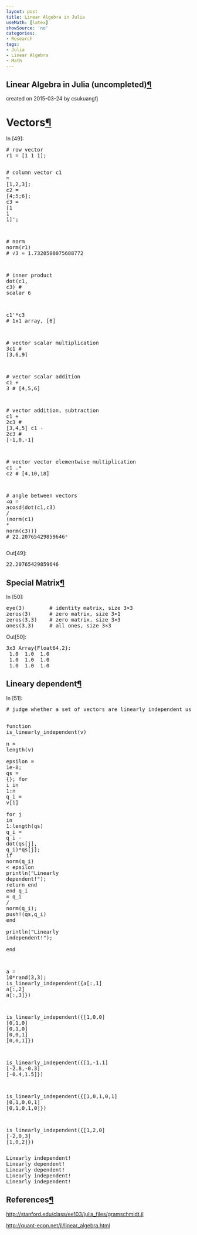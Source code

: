 ```yaml
---
layout: post
title: Linear Algebra in Julia
useMath: [latex]
showSource: 'no'
categories:
- Research
tags:
- Julia
- Linear Algebra
- Math
---
```


<div tabindex="-1" id="notebook" class="border-box-sizing">
    <div class="container" id="notebook-container">

<div class="cell border-box-sizing text_cell rendered">
<div class="prompt input_prompt">
</div>
<div class="inner_cell">
<div class="text_cell_render border-box-sizing rendered_html">
<h2 id="Linear-Algebra-in-Julia-(uncompleted)">Linear Algebra in Julia (uncompleted)<a class="anchor-link" href="#Linear-Algebra-in-Julia-(uncompleted)">&#182;</a></h2><p>created on 2015-03-24 by csukuangfj</p>

</div>
</div>
</div>
<div class="cell border-box-sizing text_cell rendered">
<div class="prompt input_prompt">
</div>
<div class="inner_cell">
<div class="text_cell_render border-box-sizing rendered_html">
<h1 id="Vectors">Vectors<a class="anchor-link" href="#Vectors">&#182;</a></h1>
</div>
</div>
</div>
<div class="cell border-box-sizing code_cell rendered">
<div class="input">
<div class="prompt input_prompt">In&nbsp;[49]:</div>
<div class="inner_cell">
    <div class="input_area">
<div class=" highlight hl-julia"><pre><span class="c"># row vector</span>
<span class="n">r1</span> <span class="o">=</span> <span class="p">[</span><span class="mi">1</span> <span class="mi">1</span> <span class="mi">1</span><span class="p">];</span> 

<span class="c"># column vector</span>
<span class="n">c1</span> <span class="o">=</span> <span class="p">[</span><span class="mi">1</span><span class="p">,</span><span class="mi">2</span><span class="p">,</span><span class="mi">3</span><span class="p">];</span>
<span class="n">c2</span> <span class="o">=</span> <span class="p">[</span><span class="mi">4</span><span class="p">;</span><span class="mi">5</span><span class="p">;</span><span class="mi">6</span><span class="p">];</span>
<span class="n">c3</span> <span class="o">=</span> <span class="p">[</span><span class="mi">1</span> <span class="mi">1</span> <span class="mi">1</span><span class="p">]</span><span class="o">&#39;</span><span class="p">;</span>

<span class="c"># norm</span>
<span class="n">norm</span><span class="p">(</span><span class="n">r1</span><span class="p">)</span>   <span class="c"># √3 ≈ 1.7320508075688772</span>

<span class="c"># inner product</span>
<span class="n">dot</span><span class="p">(</span><span class="n">c1</span><span class="p">,</span> <span class="n">c3</span><span class="p">)</span>   <span class="c"># scalar 6</span>

<span class="n">c1</span><span class="o">&#39;*</span><span class="n">c3</span>        <span class="c"># 1x1 array, [6]</span>

<span class="c"># vector scalar multiplication</span>
<span class="mi">3</span><span class="n">c1</span>           <span class="c"># [3,6,9]</span>

<span class="c"># vector scalar addition</span>
<span class="n">c1</span> <span class="o">+</span> <span class="mi">3</span>        <span class="c"># [4,5,6]</span>

<span class="c"># vector addition, subtraction</span>
<span class="n">c1</span> <span class="o">+</span> <span class="mi">2</span><span class="n">c3</span>      <span class="c"># [3,4,5]</span>
<span class="n">c1</span> <span class="o">-</span> <span class="mi">2</span><span class="n">c3</span>      <span class="c"># [-1,0,-1]</span>

<span class="c"># vector vector elementwise multiplication</span>
<span class="n">c1</span> <span class="o">.*</span> <span class="n">c2</span>      <span class="c"># [4,10,18]</span>


<span class="c"># angle between vectors</span>
<span class="err">∠α</span> <span class="o">=</span> <span class="n">acosd</span><span class="p">(</span><span class="n">dot</span><span class="p">(</span><span class="n">c1</span><span class="p">,</span><span class="n">c3</span><span class="p">)</span> <span class="o">/</span> <span class="p">(</span><span class="n">norm</span><span class="p">(</span><span class="n">c1</span><span class="p">)</span> <span class="o">*</span> <span class="n">norm</span><span class="p">(</span><span class="n">c3</span><span class="p">)))</span>     <span class="c"># 22.20765429859646ᵒ</span>
</pre></div>

</div>
</div>
</div>

<div class="output_wrapper">
<div class="output">


<div class="output_area"><div class="prompt output_prompt">Out[49]:</div>


<div class="output_text output_subarea output_execute_result">
<pre>22.20765429859646</pre>
</div>

</div>

</div>
</div>

</div>
<div class="cell border-box-sizing text_cell rendered">
<div class="prompt input_prompt">
</div>
<div class="inner_cell">
<div class="text_cell_render border-box-sizing rendered_html">
<h2 id="Special-Matrix">Special Matrix<a class="anchor-link" href="#Special-Matrix">&#182;</a></h2>
</div>
</div>
</div>
<div class="cell border-box-sizing code_cell rendered">
<div class="input">
<div class="prompt input_prompt">In&nbsp;[50]:</div>
<div class="inner_cell">
    <div class="input_area">
<div class=" highlight hl-julia"><pre><span class="n">eye</span><span class="p">(</span><span class="mi">3</span><span class="p">)</span>        <span class="c"># identity matrix, size 3×3</span>
<span class="n">zeros</span><span class="p">(</span><span class="mi">3</span><span class="p">)</span>      <span class="c"># zero matrix, size 3×1</span>
<span class="n">zeros</span><span class="p">(</span><span class="mi">3</span><span class="p">,</span><span class="mi">3</span><span class="p">)</span>    <span class="c"># zero matrix, size 3×3</span>
<span class="n">ones</span><span class="p">(</span><span class="mi">3</span><span class="p">,</span><span class="mi">3</span><span class="p">)</span>     <span class="c"># all ones, size 3×3</span>
</pre></div>

</div>
</div>
</div>

<div class="output_wrapper">
<div class="output">


<div class="output_area"><div class="prompt output_prompt">Out[50]:</div>


<div class="output_text output_subarea output_execute_result">
<pre>3x3 Array{Float64,2}:
 1.0  1.0  1.0
 1.0  1.0  1.0
 1.0  1.0  1.0</pre>
</div>

</div>

</div>
</div>

</div>
<div class="cell border-box-sizing text_cell rendered">
<div class="prompt input_prompt">
</div>
<div class="inner_cell">
<div class="text_cell_render border-box-sizing rendered_html">
<h2 id="Lineary-dependent">Lineary dependent<a class="anchor-link" href="#Lineary-dependent">&#182;</a></h2>
</div>
</div>
</div>
<div class="cell border-box-sizing code_cell rendered">
<div class="input">
<div class="prompt input_prompt">In&nbsp;[51]:</div>
<div class="inner_cell">
    <div class="input_area">
<div class=" highlight hl-julia"><pre><span class="c"># judge whether a set of vectors are linearly independent using Gram Schimdt</span>

<span class="k">function</span><span class="nf"> is_linearly_independent</span><span class="p">(</span><span class="n">v</span><span class="p">)</span>        
    <span class="n">n</span> <span class="o">=</span> <span class="n">length</span><span class="p">(</span><span class="n">v</span><span class="p">)</span>    
    <span class="n">epsilon</span> <span class="o">=</span> <span class="mf">1e-8</span><span class="p">;</span>
    <span class="n">qs</span> <span class="o">=</span> <span class="p">{};</span>
    <span class="k">for</span> <span class="n">i</span> <span class="k">in</span> <span class="mi">1</span><span class="p">:</span><span class="n">n</span>
        <span class="n">q_i</span> <span class="o">=</span> <span class="n">v</span><span class="p">[</span><span class="n">i</span><span class="p">]</span>            
        <span class="k">for</span> <span class="n">j</span> <span class="k">in</span> <span class="mi">1</span><span class="p">:</span><span class="n">length</span><span class="p">(</span><span class="n">qs</span><span class="p">)</span>
            <span class="n">q_i</span> <span class="o">=</span> <span class="n">q_i</span> <span class="o">-</span> <span class="n">dot</span><span class="p">(</span><span class="n">qs</span><span class="p">[</span><span class="n">j</span><span class="p">],</span> <span class="n">q_i</span><span class="p">)</span><span class="o">*</span><span class="n">qs</span><span class="p">[</span><span class="n">j</span><span class="p">];</span>
            <span class="k">if</span> <span class="n">norm</span><span class="p">(</span><span class="n">q_i</span><span class="p">)</span> <span class="o">&lt;</span> <span class="n">epsilon</span>
                <span class="n">println</span><span class="p">(</span><span class="s">&quot;Linearly dependent!&quot;</span><span class="p">);</span>
                <span class="k">return</span>
            <span class="k">end</span>
        <span class="k">end</span>
        <span class="n">q_i</span> <span class="o">=</span> <span class="n">q_i</span> <span class="o">/</span> <span class="n">norm</span><span class="p">(</span><span class="n">q_i</span><span class="p">);</span>
        <span class="n">push</span><span class="o">!</span><span class="p">(</span><span class="n">qs</span><span class="p">,</span><span class="n">q_i</span><span class="p">)</span>
    <span class="k">end</span>    
    <span class="n">println</span><span class="p">(</span><span class="s">&quot;Linearly independent!&quot;</span><span class="p">);</span>    
<span class="k">end</span>

<span class="n">a</span> <span class="o">=</span> <span class="mi">10</span><span class="o">*</span><span class="n">rand</span><span class="p">(</span><span class="mi">3</span><span class="p">,</span><span class="mi">3</span><span class="p">);</span>
<span class="n">is_linearly_independent</span><span class="p">({</span><span class="n">a</span><span class="p">[:,</span><span class="mi">1</span><span class="p">]</span> <span class="n">a</span><span class="p">[:,</span><span class="mi">2</span><span class="p">]</span> <span class="n">a</span><span class="p">[:,</span><span class="mi">3</span><span class="p">]})</span>

<span class="n">is_linearly_independent</span><span class="p">({[</span><span class="mi">1</span><span class="p">,</span><span class="mi">0</span><span class="p">,</span><span class="mi">0</span><span class="p">]</span> <span class="p">[</span><span class="mi">0</span><span class="p">,</span><span class="mi">1</span><span class="p">,</span><span class="mi">0</span><span class="p">]</span> <span class="p">[</span><span class="mi">0</span><span class="p">,</span><span class="mi">1</span><span class="p">,</span><span class="mi">0</span><span class="p">]</span> <span class="p">[</span><span class="mi">0</span><span class="p">,</span><span class="mi">0</span><span class="p">,</span><span class="mi">1</span><span class="p">]</span> <span class="p">[</span><span class="mi">0</span><span class="p">,</span><span class="mi">0</span><span class="p">,</span><span class="mi">1</span><span class="p">]})</span>

<span class="n">is_linearly_independent</span><span class="p">({[</span><span class="mi">1</span><span class="p">,</span><span class="o">-</span><span class="mf">1.1</span><span class="p">]</span> <span class="p">[</span><span class="o">-</span><span class="mf">2.8</span><span class="p">,</span><span class="o">-</span><span class="mf">0.3</span><span class="p">]</span> <span class="p">[</span><span class="o">-</span><span class="mf">0.4</span><span class="p">,</span><span class="mf">1.5</span><span class="p">]})</span>

<span class="n">is_linearly_independent</span><span class="p">({[</span><span class="mi">1</span><span class="p">,</span><span class="mi">0</span><span class="p">,</span><span class="mi">1</span><span class="p">,</span><span class="mi">0</span><span class="p">,</span><span class="mi">1</span><span class="p">]</span> <span class="p">[</span><span class="mi">0</span><span class="p">,</span><span class="mi">1</span><span class="p">,</span><span class="mi">0</span><span class="p">,</span><span class="mi">0</span><span class="p">,</span><span class="mi">1</span><span class="p">]</span> <span class="p">[</span><span class="mi">0</span><span class="p">,</span><span class="mi">1</span><span class="p">,</span><span class="mi">0</span><span class="p">,</span><span class="mi">1</span><span class="p">,</span><span class="mi">0</span><span class="p">]})</span>

<span class="n">is_linearly_independent</span><span class="p">({[</span><span class="mi">1</span><span class="p">,</span><span class="mi">2</span><span class="p">,</span><span class="mi">0</span><span class="p">]</span> <span class="p">[</span><span class="o">-</span><span class="mi">2</span><span class="p">,</span><span class="mi">0</span><span class="p">,</span><span class="mi">3</span><span class="p">]</span> <span class="p">[</span><span class="mi">1</span><span class="p">,</span><span class="mi">0</span><span class="p">,</span><span class="mi">2</span><span class="p">]})</span>
</pre></div>

</div>
</div>
</div>

<div class="output_wrapper">
<div class="output">


<div class="output_area"><div class="prompt"></div>
<div class="output_subarea output_stream output_stdout output_text">
<pre>Linearly independent!
Linearly dependent!
Linearly dependent!
Linearly independent!
Linearly independent!
</pre>
</div>
</div>

</div>
</div>

</div>
<div class="cell border-box-sizing text_cell rendered">
<div class="prompt input_prompt">
</div>
<div class="inner_cell">
<div class="text_cell_render border-box-sizing rendered_html">
<h2 id="References">References<a class="anchor-link" href="#References">&#182;</a></h2><p><a href="http://stanford.edu/class/ee103/julia_files/gramschmidt.jl">http://stanford.edu/class/ee103/julia_files/gramschmidt.jl</a></p>
<p><a href="http://quant-econ.net/jl/linear_algebra.html">http://quant-econ.net/jl/linear_algebra.html</a></p>

</div>
</div>
</div>
    </div>
  </div>